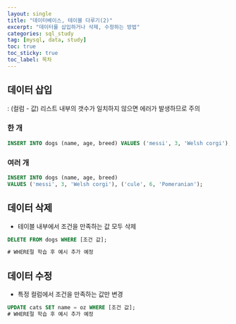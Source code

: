 ```yaml
---
layout: single
title: "데이터베이스, 테이블 다루기(2)"
excerpt: "데이터를 삽입하거나 삭제, 수정하는 방법"
categories: sql_study
tag: [mysql, data, study]
toc: true
toc_sticky: true
toc_label: 목차
---
```




## 데이터 삽입

: (컬럼 - 값) 리스트 내부의 갯수가 일치하지 않으면 에러가 발생하므로 주의

### 한 개

```sql
INSERT INTO dogs (name, age, breed) VALUES ('messi', 3, 'Welsh corgi');
```

### 여러 개

```sql
INSERT INTO dogs (name, age, breed) 
VALUES ('messi', 3, 'Welsh corgi'), ('cule', 6, 'Pomeranian');
```

## 데이터 삭제

-   테이블 내부에서 조건을 만족하는 값 모두 삭제

```sql
DELETE FROM dogs WHERE [조건 값];

# WHERE절 학습 후 예시 추가 예정
```

## 데이터 수정

-   특정 컬럼에서 조건을 만족하는 값만 변경

```sql
UPDATE cats SET name = oz WHERE [조건 값];
# WHERE절 학습 후 예시 추가 예정
```
